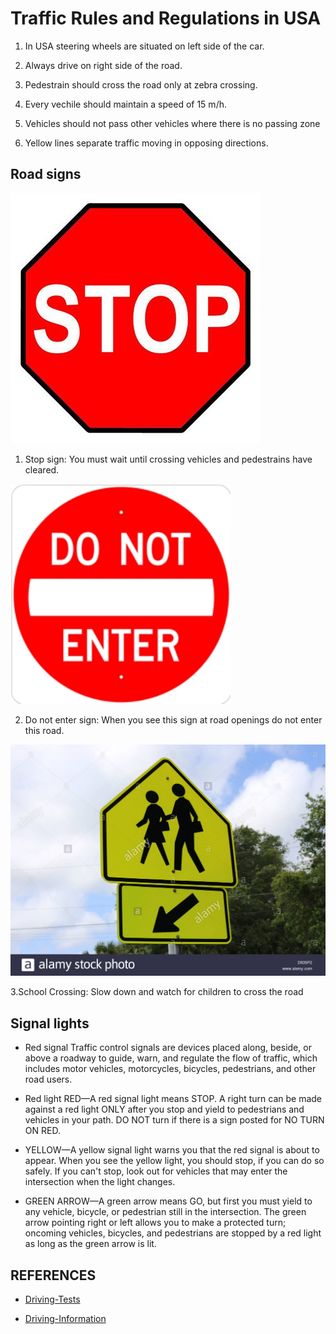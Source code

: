 # Traffic Rules and Regulations in USA

1. In USA steering wheels are situated on left side of the car.

2. Always drive on right side of the road.

3. Pedestrain should cross the road only at zebra crossing.

4. Every vechile should maintain a speed of 15 m/h.

5. Vehicles should not pass other vehicles where there is no passing zone

6. Yellow lines separate traffic moving in opposing directions.

## Road signs

![](stop.jpg)

1. Stop sign: You must wait until crossing vehicles and pedestrains have cleared.

![](Donotenter.jpg)

2. Do not enter sign: When you see this sign at road openings do not enter this road.

![](schoolcrossing.jpg)

3.School Crossing: Slow down and watch for children to cross the road

## Signal lights

- Red signal
Traffic control signals are devices placed along, beside, or above a roadway to guide, warn, and regulate the flow of traffic, which includes motor vehicles, motorcycles, bicycles, pedestrians, and other road users.

- Red light
RED—A red signal light means STOP.
A right turn can be made against a red light ONLY after you stop and yield to pedestrians and vehicles in your path. DO NOT turn if there is a sign posted for NO TURN ON RED.

- YELLOW—A yellow signal light warns you that the red signal is about to appear. When you see the yellow light, you should stop, if you can do so safely. If you can't stop, look out for vehicles that may enter the intersection when the light changes.

- GREEN ARROW—A green arrow means GO, but first you must yield to any vehicle, bicycle, or pedestrian still in the intersection. The green arrow pointing right or left allows you to make a protected turn; oncoming vehicles, bicycles, and pedestrians are stopped by a red light as long as the green arrow is lit. 

## REFERENCES

- [Driving-Tests](https://driving-tests.org/beginner-drivers/rules-of-the-road/)

- [Driving-Information](https://driversed.com/driving-information/signs-signals-and-markings/traffic-signals.aspx)

